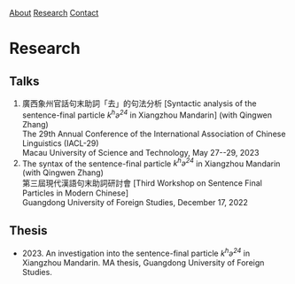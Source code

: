 
[About](index.md) [Research](research.md) [Contact](contact.md)

# Research

## Talks

1.  廣西象州官話句末助詞「去」的句法分析 \[Syntactic analysis of the sentence-final particle _k<sup>h</sup>ə<sup>24</sup>_ in Xiangzhou Mandarin\] (with Qingwen Zhang)  
    The 29th Annual Conference of the International Association of Chinese Linguistics (IACL-29)  
    Macau University of Science and Technology, May 27--29, 2023
2.  The syntax of the sentence-final particle _k<sup>h</sup>ə<sup>24</sup>_ in Xiangzhou Mandarin (with Qingwen Zhang)  
    第三屆現代漢語句末助詞研討會 \[Third Workshop on Sentence Final Particles in Modern Chinese\]  
    Guangdong University of Foreign Studies, December 17, 2022

## Thesis

*   2023\. An investigation into the sentence-final particle _k<sup>h</sup>ə<sup>24</sup>_ in Xiangzhou Mandarin. MA thesis, Guangdong University of Foreign Studies.
